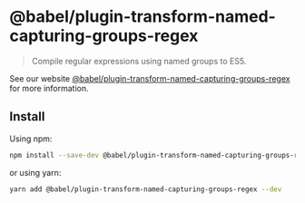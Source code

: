 # @babel/plugin-transform-named-capturing-groups-regex

> Compile regular expressions using named groups to ES5.

See our
website [@babel/plugin-transform-named-capturing-groups-regex](https://babeljs.io/docs/en/babel-plugin-transform-named-capturing-groups-regex)
for more information.

## Install

Using npm:

```sh
npm install --save-dev @babel/plugin-transform-named-capturing-groups-regex
```

or using yarn:

```sh
yarn add @babel/plugin-transform-named-capturing-groups-regex --dev
```
